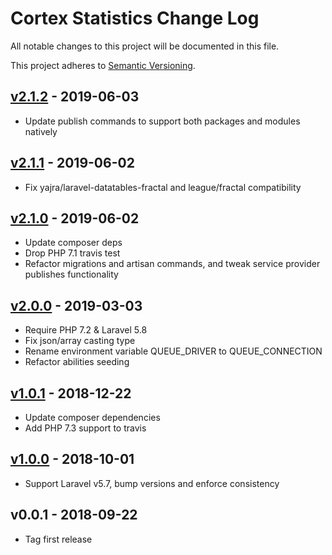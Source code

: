 # Cortex Statistics Change Log

All notable changes to this project will be documented in this file.

This project adheres to [Semantic Versioning](CONTRIBUTING.md).


## [v2.1.2] - 2019-06-03
- Update publish commands to support both packages and modules natively

## [v2.1.1] - 2019-06-02
- Fix yajra/laravel-datatables-fractal and league/fractal compatibility

## [v2.1.0] - 2019-06-02
- Update composer deps
- Drop PHP 7.1 travis test
- Refactor migrations and artisan commands, and tweak service provider publishes functionality

## [v2.0.0] - 2019-03-03
- Require PHP 7.2 & Laravel 5.8
- Fix json/array casting type
- Rename environment variable QUEUE_DRIVER to QUEUE_CONNECTION
- Refactor abilities seeding

## [v1.0.1] - 2018-12-22
- Update composer dependencies
- Add PHP 7.3 support to travis

## [v1.0.0] - 2018-10-01
- Support Laravel v5.7, bump versions and enforce consistency

## v0.0.1 - 2018-09-22
- Tag first release

[v2.1.2]: https://github.com/rinvex/cortex-statistics/compare/v2.1.1...v2.1.2
[v2.1.1]: https://github.com/rinvex/cortex-statistics/compare/v2.1.0...v2.1.1
[v2.1.0]: https://github.com/rinvex/cortex-statistics/compare/v2.0.0...v2.1.0
[v2.0.0]: https://github.com/rinvex/cortex-statistics/compare/v1.0.1...v2.0.0
[v1.0.1]: https://github.com/rinvex/cortex-statistics/compare/v1.0.0...v1.0.1
[v1.0.0]: https://github.com/rinvex/cortex-statistics/compare/v0.0.1...v1.0.0
